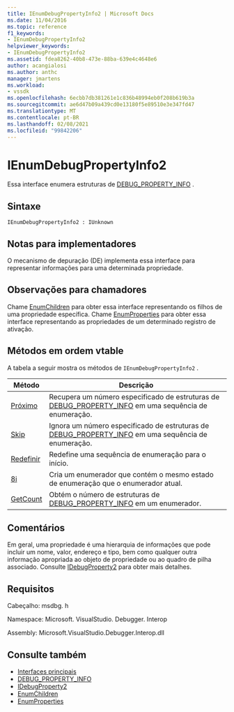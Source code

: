 ```yaml
---
title: IEnumDebugPropertyInfo2 | Microsoft Docs
ms.date: 11/04/2016
ms.topic: reference
f1_keywords:
- IEnumDebugPropertyInfo2
helpviewer_keywords:
- IEnumDebugPropertyInfo2
ms.assetid: fdea8262-40b8-473e-88ba-639e4c4648e6
author: acangialosi
ms.author: anthc
manager: jmartens
ms.workload:
- vssdk
ms.openlocfilehash: 6ecbb7db381261e1c836b48994eb0f208b619b3a
ms.sourcegitcommit: ae6d47b09a439cd0e13180f5e89510e3e347fd47
ms.translationtype: MT
ms.contentlocale: pt-BR
ms.lasthandoff: 02/08/2021
ms.locfileid: "99842206"
---
```

# <a name="ienumdebugpropertyinfo2"></a>IEnumDebugPropertyInfo2
Essa interface enumera estruturas de [DEBUG_PROPERTY_INFO](../../../extensibility/debugger/reference/debug-property-info.md) .

## <a name="syntax"></a>Sintaxe

```
IEnumDebugPropertyInfo2 : IUnknown
```

## <a name="notes-for-implementers"></a>Notas para implementadores
 O mecanismo de depuração (DE) implementa essa interface para representar informações para uma determinada propriedade.

## <a name="notes-for-callers"></a>Observações para chamadores
 Chame [EnumChildren](../../../extensibility/debugger/reference/idebugproperty2-enumchildren.md) para obter essa interface representando os filhos de uma propriedade específica. Chame [EnumProperties](../../../extensibility/debugger/reference/idebugstackframe2-enumproperties.md) para obter essa interface representando as propriedades de um determinado registro de ativação.

## <a name="methods-in-vtable-order"></a>Métodos em ordem vtable
 A tabela a seguir mostra os métodos de `IEnumDebugPropertyInfo2` .

|Método|Descrição|
|------------|-----------------|
|[Próximo](../../../extensibility/debugger/reference/ienumdebugpropertyinfo2-next.md)|Recupera um número especificado de estruturas de [DEBUG_PROPERTY_INFO](../../../extensibility/debugger/reference/debug-property-info.md) em uma sequência de enumeração.|
|[Skip](../../../extensibility/debugger/reference/ienumdebugpropertyinfo2-skip.md)|Ignora um número especificado de estruturas de [DEBUG_PROPERTY_INFO](../../../extensibility/debugger/reference/debug-property-info.md) em uma sequência de enumeração.|
|[Redefinir](../../../extensibility/debugger/reference/ienumdebugpropertyinfo2-reset.md)|Redefine uma sequência de enumeração para o início.|
|[8i](../../../extensibility/debugger/reference/ienumdebugpropertyinfo2-clone.md)|Cria um enumerador que contém o mesmo estado de enumeração que o enumerador atual.|
|[GetCount](../../../extensibility/debugger/reference/ienumdebugpropertyinfo2-getcount.md)|Obtém o número de estruturas de [DEBUG_PROPERTY_INFO](../../../extensibility/debugger/reference/debug-property-info.md) em um enumerador.|

## <a name="remarks"></a>Comentários
 Em geral, uma propriedade é uma hierarquia de informações que pode incluir um nome, valor, endereço e tipo, bem como qualquer outra informação apropriada ao objeto de propriedade ou ao quadro de pilha associado. Consulte [IDebugProperty2](../../../extensibility/debugger/reference/idebugproperty2.md) para obter mais detalhes.

## <a name="requirements"></a>Requisitos
 Cabeçalho: msdbg. h

 Namespace: Microsoft. VisualStudio. Debugger. Interop

 Assembly: Microsoft.VisualStudio.Debugger.Interop.dll

## <a name="see-also"></a>Consulte também
- [Interfaces principais](../../../extensibility/debugger/reference/core-interfaces.md)
- [DEBUG_PROPERTY_INFO](../../../extensibility/debugger/reference/debug-property-info.md)
- [IDebugProperty2](../../../extensibility/debugger/reference/idebugproperty2.md)
- [EnumChildren](../../../extensibility/debugger/reference/idebugproperty2-enumchildren.md)
- [EnumProperties](../../../extensibility/debugger/reference/idebugstackframe2-enumproperties.md)
